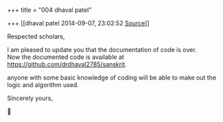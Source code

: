 +++
title = "004 dhaval patel"

+++
[[dhaval patel	2014-09-07, 23:02:52 [Source](https://groups.google.com/g/samskrita/c/oKLWbMGNDiw)]]



Respected scholars,  

I am pleased to update you that the documentation of code is over.  
Now the documented code is available at <https://github.com/drdhaval2785/sanskrit>.  

anyone with some basic knowledge of coding will be able to make out the logic and algorithm used.  

Sincerely yours,  




